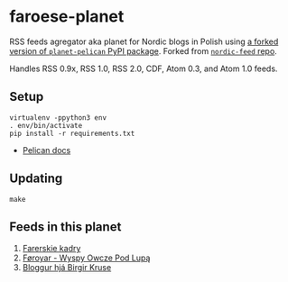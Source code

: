 # faroese-planet

RSS feeds agregator aka planet for Nordic blogs in Polish using [a forked version of `planet-pelican` PyPI package](https://github.com/macbre/pelican-planet). Forked from [`nordic-feed` repo](https://github.com/macbre/nordic-feed).

Handles RSS 0.9x, RSS 1.0, RSS 2.0, CDF, Atom 0.3, and Atom 1.0 feeds.

## Setup

```
virtualenv -ppython3 env
. env/bin/activate
pip install -r requirements.txt
```

* [Pelican docs](https://docs.getpelican.com)

## Updating

```
make
```

## Feeds in this planet

1. [Farerskie kadry](https://farerskiekadry.pl/feed)
1. [Føroyar - Wyspy Owcze Pod Lupą](https://havnar.blogspot.com/feeds/posts/default?alt=rss)
1. [Bloggur hjá Birgir Kruse](https://birkblog.blogspot.com/feeds/posts/default?alt=rss)
